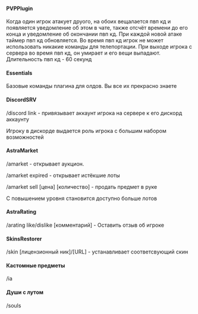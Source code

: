 #### PVPPlugin

Когда один игрок атакует друого, на обоих вещалается пвп кд и появляется уведомление об этом в чате, также отсчёт
времени до его конца и уведомление об окончании пвп кд. При каждой новой атаке таймер пвп кд обновляется. Во время пвп
кд игрок не может использовать никакие команды для телепортации. При выходе игрока с сервера во время пвп кд, он умирает
и его вещи выпадают. Длительность пвп кд - 60 секунд

#### Essentials

Базовые команды плагина для олдов. Вы все их прекрасно знаете

#### DiscordSRV

/discord link - привязывает аккаунт игрока на сервере к его дискорд аккаунту

Игроку в дискорде выдается роль игрока с большим набором возможностей

#### AstraMarket

/amarket - открывает аукцион.

/amarket expired - открывает истёкшие лоты

/amarket sell [цена]  [количество] - продать предмет в руке

С повышением уровня становится доступно больше лотов

#### AstraRating

/arating like/dislike [комментарий] - Оставить отзыв об игроке

#### SkinsRestorer

/skin [лицензионный ник]/[URL] - устанавливает соответсвующий скин

#### Кастомные предметы

/ia

#### Души с лутом

/souls 